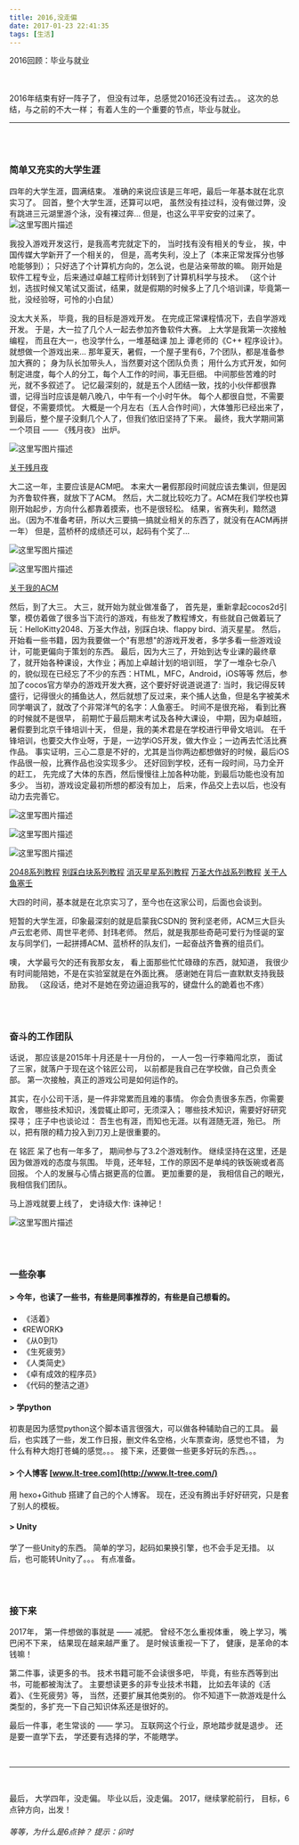 ```yaml
---
title: 2016,没走偏
date: 2017-01-23 22:41:35
tags: [生活]
---
```


2016回顾：毕业与就业

<!-- more -->



<br/>
<br/>
2016年结束有好一阵子了，
但没有过年，总感觉2016还没有过去。。
这次的总结，与之前的不大一样；
有着人生的一个重要的节点，毕业与就业。

---
<br/>
<br/>

###  **简单又充实的大学生涯**

四年的大学生涯，圆满结束。
准确的来说应该是三年吧，最后一年基本就在北京实习了。
回首，整个大学生涯，还算可以吧，
虽然没有挂过科，没有做过弊，没有跳进三元湖里游个泳，没有裸过奔...
但是，也这么平平安安的过来了。
![这里写图片描述](http://img.blog.csdn.net/20170123230955916?watermark/2/text/aHR0cDovL2Jsb2cuY3Nkbi5uZXQvbHR0cmVl/font/5a6L5L2T/fontsize/400/fill/I0JBQkFCMA==/dissolve/70/gravity/SouthEast)

我投入游戏开发这行，是我高考完就定下的，
当时找有没有相关的专业，
挨，中国传媒大学新开了一个相关的，
但是，高考失利，没上了（本来正常发挥分也够呛能够到）；
只好选了个计算机方向的，怎么说，也是沾亲带故的嘛。
刚开始是 软件工程专业，后来通过卓越工程师计划转到了计算机科学与技术。
（这个计划，选拔时候又笔试又面试，结果，就是假期的时候多上了几个培训课，毕竟第一批，没经验呀，可怜的小白鼠）

没太大关系，
毕竟，我的目标是游戏开发。
在完成正常课程情况下，去自学游戏开发。
于是，大一拉了几个人一起去参加齐鲁软件大赛。
上大学是我第一次接触编程，
而且在大一，也没学什么，一堆基础课 加上 谭老师的《C++ 程序设计》。
就想做一个游戏出来...
那年夏天，暑假，一个屋子里有6，7个团队，都是准备参加大赛的；
身为队长加带头人，当然要对这个团队负责；
用什么方式开发，如何制定进度，每个人的分工，每个人工作的时间，事无巨细。
中间那些苦难的时光，就不多叙述了。
记忆最深刻的，就是五个人团结一致，找的小伙伴都很靠谱，记得当时应该是朝八晚八，中午有一个小时午休。
每个人都很自觉，不需要督促，不需要烦忧。
大概是一个月左右（五人合作时间），大体雏形已经出来了，
到最后，整个屋子没剩几个人了，但我们依旧坚持了下来。
最终，我大学期间第一个项目 —— 《残月夜》 出炉。

![这里写图片描述](http://img.blog.csdn.net/20131009215534656?watermark/2/text/aHR0cDovL2Jsb2cuY3Nkbi5uZXQvbHR0cmVl/font/5a6L5L2T/fontsize/400/fill/I0JBQkFCMA==/dissolve/70/gravity/Center)

[关于残月夜](http://blog.csdn.net/lttree/article/details/12525775)

大二这一年，主要应该是ACM吧。
本来大一暑假那段时间就应该去集训，但是因为齐鲁软件赛，就放下了ACM。
然后，大二就比较吃力了。ACM在我们学校也算刚开始起步，方向什么都靠着摸索，也不是很轻松。
结果，省赛失利，黯然退出。（因为不准备考研，所以大三要搞一搞就业相关的东西了，就没有在ACM再拼一年）
但是，蓝桥杯的成绩还可以，起码有个奖了...

![这里写图片描述](http://img.blog.csdn.net/20140624195413781?watermark/2/text/aHR0cDovL2Jsb2cuY3Nkbi5uZXQvbHR0cmVl/font/5a6L5L2T/fontsize/400/fill/I0JBQkFCMA==/dissolve/70/gravity/SouthEast)

![这里写图片描述](http://img.blog.csdn.net/20140624195453375?watermark/2/text/aHR0cDovL2Jsb2cuY3Nkbi5uZXQvbHR0cmVl/font/5a6L5L2T/fontsize/400/fill/I0JBQkFCMA==/dissolve/70/gravity/SouthEast)

[关于我的ACM](http://blog.csdn.net/lttree/article/details/32321653)


然后，到了大三。
大三，就开始为就业做准备了，
首先是，重新拿起cocos2d引擎，模仿着做了很多当下流行的游戏，有些发了教程博文，有些就自己做着玩了玩：HelloKitty2048、万圣大作战，别踩白块、flappy bird、消灭星星。
然后，开始看一些书籍，因为我要做一个"有思想"的游戏开发者，多学多看一些游戏设计，可能更偏向于策划的东西。
最后，因为大三了，开始到达专业课的最终章了，就开始各种课设，大作业；再加上卓越计划的培训班，
学了一堆杂七杂八的，貌似现在已经忘了不少的东西：HTML，MFC，Android，iOS等等
然后，参加了cocos官方举办的游戏开发大赛，这个要好好说道说道了:
当时，我记得反转盛行，记得很火的捕鱼达人，然后就想了反过来，来个捕人达鱼，但是名字被美术同学嘲讽了，就改了个非常洋气的名字：人鱼塞壬。
时间不是很充裕，
看到比赛的时候就不是很早，
前期忙于最后期末考试及各种大课设，
中期，因为卓越班，暑假要到北京千锋培训十天，
但是，我的美术君是在学校进行甲骨文培训。
在千锋培训，也要交大作业呀，于是，一边学iOS开发，做大作业；一边再去忙活比赛作品。
事实证明，三心二意是不好的，尤其是当你两边都想做好的时候，最后iOS作品很一般，比赛作品也没实现多少。
还好回到学校，还有一段时间，马力全开的赶工，
先完成了大体的东西，然后慢慢往上加各种功能，到最后功能也没有加多少。
当初，游戏设定最初所想的都没有加上，
后来，作品交上去以后，也没有动力去完善它。

![这里写图片描述](http://img.blog.csdn.net/20140928175809265?watermark/2/text/aHR0cDovL2Jsb2cuY3Nkbi5uZXQvbHR0cmVl/font/5a6L5L2T/fontsize/400/fill/I0JBQkFCMA==/dissolve/70/gravity/Center)

![这里写图片描述](http://img.blog.csdn.net/20141031230507078?watermark/2/text/aHR0cDovL2Jsb2cuY3Nkbi5uZXQvbHR0cmVl/font/5a6L5L2T/fontsize/400/fill/I0JBQkFCMA==/dissolve/70/gravity/SouthEast)

![这里写图片描述](http://img.blog.csdn.net/20150818075936616?watermark/2/text/aHR0cDovL2Jsb2cuY3Nkbi5uZXQv/font/5a6L5L2T/fontsize/400/fill/I0JBQkFCMA==/dissolve/70/gravity/SouthEast)

[2048系列教程](http://blog.csdn.net/lx417147512/article/category/2602825)
[别踩白块系列教程](http://blog.csdn.net/lx417147512/article/category/2889567)
[消灭星星系列教程](http://blog.csdn.net/lx417147512/article/category/3258131)
[万圣大作战系列教程](http://blog.csdn.net/lx417147512/article/category/2677429)
[关于人鱼塞壬](http://blog.csdn.net/lttree/article/details/47729343)

大四的时间，基本就是在北京实习了，至今也在这家公司，后面也会谈到。

短暂的大学生涯，印象最深刻的就是启蒙我CSDN的 贺利坚老师，ACM三大巨头 卢云宏老师、周世平老师、封玮老师。
然后，就是我那些奇葩可爱行为怪诞的室友与同学们，一起拼搏ACM、蓝桥杯的队友们，一起奋战齐鲁赛的组员们。

噢，
大学最亏欠的还有我那女友，
看上面那些忙忙碌碌的东西，就知道，
我很少有时间能陪她，不是在实验室就是在外面比赛。
感谢她在背后一直默默支持我鼓励我。
（这段话，绝对不是她在旁边逼迫我写的，键盘什么的跪着也不疼）

<br/>
<br/>

### **奋斗的工作团队**

话说，
那应该是2015年十月还是十一月份的，
一人一包一行李箱闯北京，
面试了三家，就落户于现在这个铭匠公司，
以前都是我自己在学校做，自己负责全部。
第一次接触，真正的游戏公司是如何运作的。

其实，在小公司干活，是一件非常累而且难的事情。
你会负责很多东西，你需要取舍，
哪些技术知识，浅尝辄止即可，无须深入；
哪些技术知识，需要好好研究探寻；
庄子中也谈论过：
吾生也有涯，而知也无涯。以有涯随无涯，殆已。
所以，把有限的精力投入到刀刃上是很重要的。

在 铭匠 呆了也有一年多了，
期间参与了3.2个游戏制作。
继续坚持在这里，还是因为做游戏的态度与氛围。
毕竟，还年轻，工作的原因不是单纯的铁饭碗或者高回报。
个人的发展与心情占据更高的位置。
更加重要的是，
我相信自己的眼光，
我相信我们团队。

马上游戏就要上线了，
史诗级大作:   诛神记！

![这里写图片描述](http://img.blog.csdn.net/20170123154953588?watermark/2/text/aHR0cDovL2Jsb2cuY3Nkbi5uZXQvbHR0cmVl/font/5a6L5L2T/fontsize/400/fill/I0JBQkFCMA==/dissolve/70/gravity/SouthEast)

<br/>
<br/>

### **一些杂事**
#### > 今年，也读了一些书，有些是同事推荐的，有些是自己想看的。

- 《活着》
- 《REWORK》
- 《从0到1》
- 《生死疲劳》
- 《人类简史》
- 《卓有成效的程序员》
- 《代码的整洁之道》

#### > 学python
初衷是因为感觉python这个脚本语言很强大，可以做各种辅助自己的工具。
最后，也实践了一些，发工作日报，删文件名空格，火车票查询，感觉也不错，
为什么有种大炮打苍蝇的感觉。。。
接下来，还要做一些更多好玩的东西。。。


#### > 个人博客  [www.lt-tree.com](http://www.lt-tree.com/)
用 hexo+Github 搭建了自己的个人博客。
现在，还没有腾出手好好研究，只是套了别人的模板。


#### > Unity
学了一些Unity的东西。
简单的学习，起码如果换引擎，也不会手足无措。
以后，也可能转Unity了。。。
有点准备。


<br/>
<br/>

### **接下来**
2017年，
第一件想做的事就是 —— 减肥。
曾经不怎么重视体重，
晚上学习，嘴巴闲不下来，
结果现在越来越严重了。
是时候该重视一下了，
健康，是革命的本钱嘛！

第二件事，读更多的书。
技术书籍可能不会读很多吧，
毕竟，有些东西等到出书，可能都被淘汰了。
主要想读更多的非专业技术书籍，
比如去年读的《活着》、《生死疲劳》等，
当然，还要扩展其他类别的。
你不知道下一款游戏是什么类型的，多扩充一下自己知识体系还是很好的。

最后一件事，老生常谈的 —— 学习。
互联网这个行业，原地踏步就是退步。
还是要一直学下去，
学还要有选择的学，不能瞎学。

<br/>

---

<br/>

最后，
大学四年，没走偏。
毕业以后，没走偏。
2017，继续掌舵前行，
目标，6点钟方向，出发！


###### 等等，为什么是6点钟？  提示：卯时

